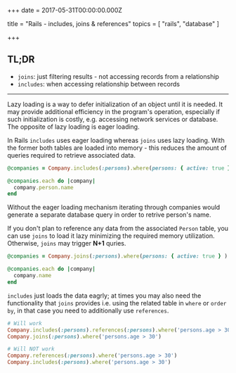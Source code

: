 
+++
date = 2017-05-31T00:00:00.000Z


title = "Rails - includes, joins & references"
topics = [ "rails", "database" ]

+++

## TL;DR

* `joins`: just filtering results - not accessing records from a relationship
* `includes`: when accessing relationship between records


---

Lazy loading is a way to defer initialization of an object until it is needed. It may provide additional efficiency in the program's operation, especially if such initialization is costly, e.g. accessing network services or database. The opposite of lazy loading is eager loading.

In Rails `includes` uses eager loading whereas `joins` uses lazy loading. With the former both tables are loaded into memory - this reduces the amount of queries required to retrieve associated data.

```rb
@companies = Company.includes(:persons).where(persons: { active: true } ).all

@companies.each do |company|
  company.person.name
end
```

Without the eager loading mechanism iterating through companies would generate a separate database query in order to retrive person's name.

If you don't plan to reference any data from the associated `Person` table, you can use `joins` to load it lazy minimizing the required memory utilization. Otherwise, `joins` may trigger **N+1** quries.

```rb
@companies = Company.joins(:persons).where(persons: { active: true } ).all

@companies.each do |company|
  company.name
end
```

`includes` just loads the data eagrly; at times you may also need the functionality that `joins` provides i.e. using the related table in `where` or `order by`, in that case you need to additionally use `references`.

```rb
# Will work
Company.includes(:persons).references(:persons).where('persons.age > 30')
Company.joins(:persons).where('persons.age > 30')

# Will NOT work
Company.references(:persons).where('persons.age > 30')
Company.includes(:persons).where('persons.age > 30')
```



